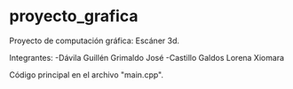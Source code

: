 # proyecto_grafica

Proyecto de computación gráfica: Escáner 3d.
 
Integrantes: 
 -Dávila Guillén Grimaldo José
 -Castillo Galdos Lorena Xiomara
 
Código principal en el archivo "main.cpp".
 
